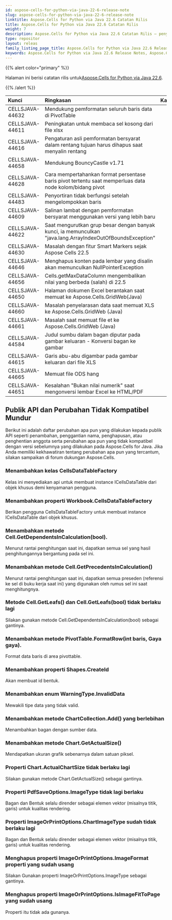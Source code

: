 ```yaml
---
id: aspose-cells-for-python-via-java-22-6-release-note
slug: aspose-cells-for-python-via-java-22-6-release-note
linktitle: Aspose.Cells for Python via Java 22.6 Catatan Rilis
title: Aspose.Cells for Python via Java 22.6 Catatan Rilis
weight: 7
description: Aspose.Cells for Python via Java 22.6 Catatan Rilis – penyempurnaan terkini, fitur baru, dan perbaikan
type: repositor
layout: releas
family_listing_page_title: Aspose.Cells for Python via Java 22.6 Release Note
keywords: Aspose.Cells for Python via Java 22.6 Release Notes, Aspose.Cells for Python via Java 22.6 updates and fixe
---
```

{{% alert color="primary" %}}

 Halaman ini berisi catatan rilis untuk[Aspose.Cells for Python via Java 22.6](https://releases.aspose.com/cells/python-java/new-releases/aspose.cells-for-python-via-java-22.6/).

{{% /alert %}}

|**Kunci**|**Ringkasan**|**Kategori**|
| :- | :- | :- |
|CELLSJAVA-44632|Mendukung pemformatan seluruh baris data di PivotTable|
|CELLSJAVA-44611|Peningkatan untuk membaca sel kosong dari file xlsx|
|CELLSJAVA-44616|Pengaturan asli pemformatan bersyarat dalam rentang tujuan harus dihapus saat menyalin rentang|
|CELLSJAVA-44658|Mendukung BouncyCastle v1.71|
|CELLSJAVA-44628|Cara mempertahankan format persentase baris pivot tertentu saat memperluas data node kolom/bidang pivot|
|CELLSJAVA-44483|Penyortiran tidak berfungsi setelah mengelompokkan baris|
|CELLSJAVA-44609|Salinan lambat dengan pemformatan bersyarat menggunakan versi yang lebih baru|
|CELLSJAVA-44622|Saat mengurutkan grup besar dengan banyak kunci, ia memunculkan "java.lang.ArrayIndexOutOfBoundsException"|
|CELLSJAVA-44630|Masalah dengan fitur Smart Markers sejak Aspose Cells 22.5|
|CELLSJAVA-44646|Menghapus konten pada lembar yang disalin akan memunculkan NullPointerException|
|CELLSJAVA-44656|Cells.getMaxDataColumn mengembalikan nilai yang berbeda (salah) di 22.5|
|CELLSJAVA-44650|Halaman dokumen Excel berantakan saat memuat ke Aspose.Cells.GridWeb(Java)|
|CELLSJAVA-44660|Masalah penyelarasan data saat memuat XLS ke Aspose.Cells.GridWeb (Java)|
|CELLSJAVA-44661|Masalah saat memuat file et ke Aspose.Cells.GridWeb (Java)|
|CELLSJAVA-44584|Judul sumbu dalam bagan diputar pada gambar keluaran - Konversi bagan ke gambar|
|CELLSJAVA-44615|Garis abu-abu digambar pada gambar keluaran dari file XLS|
|CELLSJAVA-44665|Memuat file ODS hang|
|CELLSJAVA-44651|Kesalahan "Bukan nilai numerik" saat mengonversi lembar Excel ke HTML/PDF|

##  **Publik API dan Perubahan Tidak Kompatibel Mundur**

Berikut ini adalah daftar perubahan apa pun yang dilakukan kepada publik API seperti penambahan, penggantian nama, penghapusan, atau penghentian anggota serta perubahan apa pun yang tidak kompatibel dengan versi sebelumnya yang dilakukan pada Aspose.Cells for Java. Jika Anda memiliki kekhawatiran tentang perubahan apa pun yang tercantum, silakan sampaikan di forum dukungan Aspose.Cells.

###  **Menambahkan kelas CellsDataTableFactory**

Kelas ini menyediakan api untuk membuat instance ICellsDataTable dari objek khusus demi kenyamanan pengguna.

###  **Menambahkan properti Workbook.CellsDataTableFactory**

Berikan pengguna CellsDataTableFactory untuk membuat instance ICellsDataTable dari objek khusus.

###  **Menambahkan metode Cell.GetDependentsInCalculation(bool).**

Menurut rantai penghitungan saat ini, dapatkan semua sel yang hasil penghitungannya bergantung pada sel ini.

###  **Menambahkan metode Cell.GetPrecedentsInCalculation()**

Menurut rantai penghitungan saat ini, dapatkan semua preseden (referensi ke sel di buku kerja saat ini) yang digunakan oleh rumus sel ini saat menghitungnya.

###  **Metode Cell.GetLeafs() dan Cell.GetLeafs(bool) tidak berlaku lagi**

Silakan gunakan metode Cell.GetDependentsInCalculation(bool) sebagai gantinya.

###  **Menambahkan metode PivotTable.FormatRow(int baris, Gaya gaya).**

Format data baris di area pivottable.

###  **Menambahkan properti Shapes.CreateId**

Akan membuat id bentuk.

###  **Menambahkan enum WarningType.InvalidData**

Mewakili tipe data yang tidak valid.

###  **Menambahkan metode ChartCollection.Add() yang berlebihan**

Menambahkan bagan dengan sumber data.

###  **Menambahkan metode Chart.GetActualSize()**

Mendapatkan ukuran grafik sebenarnya dalam satuan piksel.

###  **Properti Chart.ActualChartSize tidak berlaku lagi**

Silakan gunakan metode Chart.GetActualSize() sebagai gantinya.

###  **Properti PdfSaveOptions.ImageType tidak lagi berlaku**

Bagan dan Bentuk selalu dirender sebagai elemen vektor (misalnya titik, garis) untuk kualitas rendering.

###  **Properti ImageOrPrintOptions.ChartImageType sudah tidak berlaku lagi**

Bagan dan Bentuk selalu dirender sebagai elemen vektor (misalnya titik, garis) untuk kualitas rendering.

###  **Menghapus properti ImageOrPrintOptions.ImageFormat properti yang sudah usang**

Silakan Gunakan properti ImageOrPrintOptions.ImageType sebagai gantinya.

###  **Menghapus properti ImageOrPrintOptions.IsImageFitToPage yang sudah usang**

Properti itu tidak ada gunanya.